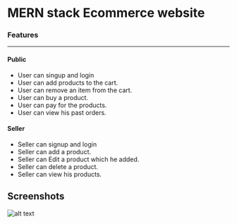 # MERN stack Ecommerce website

### Features
***

#### Public
- User can singup and login
- User can add products to the cart.
- User can remove an item from the cart.
- User can buy a product.
- User can pay for the products.
- User can view his past orders.

#### Seller
- Seller can signup and login
- Seller can add a product.
- Seller can Edit a product which he added.
- Seller can delete a product.
- Seller can view his products.

## Screenshots

![alt text](\Desktop\s1.jpg)
